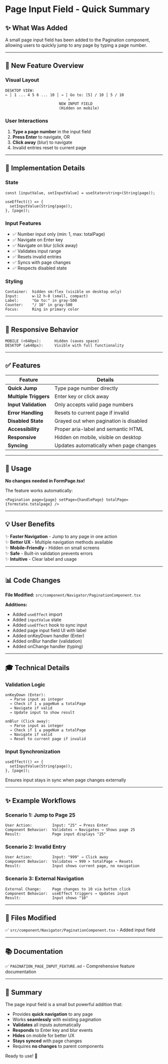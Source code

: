# Page Input Field - Quick Summary

## ✨ What Was Added

A small page input field has been added to the Pagination component, allowing users to quickly jump to any page by typing a page number.

---

## 🎯 New Feature Overview

### **Visual Layout**

```
DESKTOP VIEW:
← │ 1 ... 4 5 6 ... 10 │ → │ Go to: [5] / 10 │ 5 / 10
                            ↑
                        NEW INPUT FIELD
                        (Hidden on mobile)
```

### **User Interactions**

1. **Type a page number** in the input field
2. **Press Enter** to navigate, OR
3. **Click away** (blur) to navigate
4. Invalid entries reset to current page

---

## 🔧 Implementation Details

### **State**

```tsx
const [inputValue, setInputValue] = useState<string>(String(page));

useEffect(() => {
  setInputValue(String(page));
}, [page]);
```

### **Input Features**

- ✅ Number input only (min: 1, max: totalPage)
- ✅ Navigate on Enter key
- ✅ Navigate on blur (click away)
- ✅ Validates input range
- ✅ Resets invalid entries
- ✅ Syncs with page changes
- ✅ Respects disabled state

### **Styling**

```
Container:  hidden sm:flex (visible on desktop only)
Input:      w-12 h-8 (small, compact)
Label:      "Go to:" in gray-500
Counter:    "/ 10" in gray-500
Focus:      Ring in primary color
```

---

## 📱 Responsive Behavior

```
MOBILE (<640px):      Hidden (saves space)
DESKTOP (≥640px):     Visible with full functionality
```

---

## ✅ Features

| Feature               | Details                                 |
| --------------------- | --------------------------------------- |
| **Quick Jump**        | Type page number directly               |
| **Multiple Triggers** | Enter key or click away                 |
| **Input Validation**  | Only accepts valid page numbers         |
| **Error Handling**    | Resets to current page if invalid       |
| **Disabled State**    | Grayed out when pagination is disabled  |
| **Accessibility**     | Proper aria-label and semantic HTML     |
| **Responsive**        | Hidden on mobile, visible on desktop    |
| **Syncing**           | Updates automatically when page changes |

---

## 🚀 Usage

**No changes needed in FormPage.tsx!**

The feature works automatically:

```tsx
<Pagination page={page} setPage={handlePage} totalPage={formstate.totalpage} />
```

---

## 💡 User Benefits

✨ **Faster Navigation** - Jump to any page in one action  
✨ **Better UX** - Multiple navigation methods available  
✨ **Mobile-Friendly** - Hidden on small screens  
✨ **Safe** - Built-in validation prevents errors  
✨ **Intuitive** - Clear label and usage

---

## 📊 Code Changes

**File Modified:** `src/component/Navigator/PaginationComponent.tsx`

**Additions:**

- Added `useEffect` import
- Added `inputValue` state
- Added `useEffect` hook to sync input
- Added page input field UI with label
- Added onKeyDown handler (Enter)
- Added onBlur handler (validation)
- Added onChange handler (typing)

---

## 🎓 Technical Details

### **Validation Logic**

```tsx
onKeyDown (Enter):
  → Parse input as integer
  → Check if 1 ≤ pageNum ≤ totalPage
  → Navigate if valid
  → Update input to show result

onBlur (Click away):
  → Parse input as integer
  → Check if 1 ≤ pageNum ≤ totalPage
  → Navigate if valid
  → Reset to current page if invalid
```

### **Input Synchronization**

```tsx
useEffect(() => {
  setInputValue(String(page));
}, [page]);
```

Ensures input stays in sync when page changes externally

---

## ✨ Example Workflows

### **Scenario 1: Jump to Page 25**

```
User Action:         Input: "25" → Press Enter
Component Behavior:  Validates → Navigates → Shows page 25
Result:              Page input displays "25"
```

### **Scenario 2: Invalid Entry**

```
User Action:         Input: "999" → Click away
Component Behavior:  Validates → 999 > totalPage → Resets
Result:              Input shows current page, no navigation
```

### **Scenario 3: External Navigation**

```
External Change:     Page changes to 10 via button click
Component Behavior:  useEffect triggers → Updates input
Result:              Input shows "10"
```

---

## 📁 Files Modified

✅ `src/component/Navigator/PaginationComponent.tsx` - Added input field

---

## 📚 Documentation

✅ `PAGINATION_PAGE_INPUT_FEATURE.md` - Comprehensive feature documentation

---

## 🎯 Summary

The page input field is a small but powerful addition that:

- Provides **quick navigation** to any page
- Works **seamlessly** with existing pagination
- **Validates** all inputs automatically
- **Responds** to Enter key and blur events
- **Hides** on mobile for better UX
- **Stays synced** with page changes
- Requires **no changes** to parent components

Ready to use! 🚀
